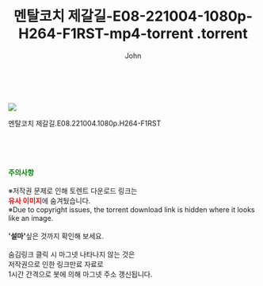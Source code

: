 ﻿---
layout: post
title:  "                   멘탈코치 제갈길-E08-221004-1080p-H264-F1RST-mp4-torrent                .torrent"
author: John
categories: [ 드라마 ]
tags: [  ]
image: https://torrentrj57.com/uploadfile/full/a47966c5935f2b94cc4203fc50cf86fc672a052e.jpg 
description: "                   멘탈코치 제갈길-E08-221004-1080p-H264-F1RST-mp4-torrent                 torrent 정보 공유"
toc: true
toc_sticky: true
---

<br>
<p><img src="https://torrentrj57.com/uploadfile/full/a47966c5935f2b94cc4203fc50cf86fc672a052e.jpg"/></p>
 멘탈코치 제갈길.E08.221004.1080p.H264-F1RST  
    
<br><br><br>
<p data-ke-size="size16"><b><span style="color: green;">주의사항</span></b><br /><br />※저작권 문제로 인해 토렌트 다운로드 링크는<br /><b><span style="color: red;">유사 이미지</span></b>에 숨겨뒀습니다.<br />※Due to copyright issues, the torrent download link is hidden where it looks like an image.<br /><br /><b>'설마'</b>싶은 것까지 확인해 보세요.<br /><br />숨김링크 클릭 시 마그넷 나타나지 않는 것은<br />저작권으로 인한 링크만료 자료로<br />1시간 간격으로 봇에 의해 마그넷 주소 갱신됩니다.</p>
